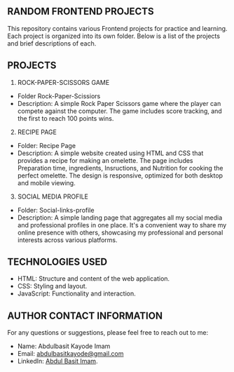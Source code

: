 ## RANDOM FRONTEND PROJECTS
This repository contains various Frontend projects for practice and learning. Each project is organized into its own folder. Below is a list of the projects and brief descriptions of each.

## PROJECTS

1. ROCK-PAPER-SCISSORS GAME
- Folder Rock-Paper-Scissiors
- Description: A simple Rock Paper Scissors game where the player can compete against the computer. The game includes score tracking, and the first to reach 100 points wins. 

2. RECIPE PAGE

- Folder: Recipe Page
- Description: A simple website created using HTML and CSS that provides a recipe for making an omelette. The page includes Preparation time, ingredients, Insructions, and Nutrition for cooking the perfect omelette. The design is responsive, optimized for both desktop and mobile viewing.

3. SOCIAL MEDIA PROFILE

- Folder: Social-links-profile
- Description: A simple landing page that aggregates all my social media and professional profiles in one place. It's a convenient way to share my online presence with others, showcasing my professional and personal interests across various platforms.

## TECHNOLOGIES USED

- HTML: Structure and content of the web application.
- CSS: Styling and layout.
- JavaScript: Functionality and interaction.

<!-- # SCREENSHOT🖼️
![screenshot](final.png) -->

## AUTHOR CONTACT INFORMATION
For any questions or suggestions, please feel free to reach out to me:

- Name: Abdulbasit Kayode Imam
- Email: abdulbasitkayode@gmail.com
- LinkedIn: [Abdul Basit Imam](https://www.linkedin.com/in/abdulbasitimam).
